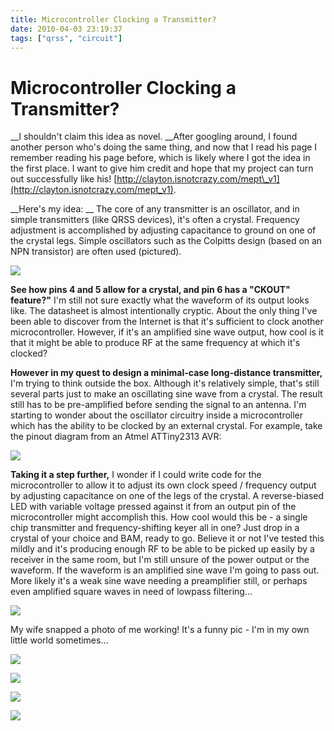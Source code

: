 ```yaml
---
title: Microcontroller Clocking a Transmitter?
date: 2010-04-03 23:19:37
tags: ["qrss", "circuit"]
---
```


# Microcontroller Clocking a Transmitter?

__I shouldn't claim this idea as novel. __After googling around, I found another person who's doing the same thing, and now that I read his page I remember reading his page before, which is likely where I got the idea in the first place. I want to give him credit and hope that my project can turn out successfully like his! [http://clayton.isnotcrazy.com/mept\_v1](http://clayton.isnotcrazy.com/mept_v1).

__Here's my idea: __ The core of any transmitter is an oscillator, and in simple transmitters (like QRSS devices), it's often a crystal. Frequency adjustment is accomplished by adjusting capacitance to ground on one of the crystal legs. Simple oscillators such as the Colpitts design (based on an NPN transistor) are often used (pictured).

<div class="text-center">

[![](https://swharden.com/static/2010/04/03/NPN_Colpitts_oscillator_collector_coil_thumb.jpg)](https://swharden.com/static/2010/04/03/NPN_Colpitts_oscillator_collector_coil.png)

</div>

__See how pins 4 and 5 allow for a crystal, and pin 6 has a "CKOUT" feature?"__ I'm still not sure exactly what the waveform of its output looks like. The datasheet is almost intentionally cryptic. About the only thing I've been able to discover from the Internet is that it's sufficient to clock another microcontroller. However, if it's an amplified sine wave output, how cool is it that it might be able to produce RF at the same frequency at which it's clocked?

__However in my quest to design a minimal-case long-distance transmitter,__ I'm trying to think outside the box. Although it's relatively simple, that's still several parts just to make an oscillating sine wave from a crystal. The result still has to be pre-amplified before sending the signal to an antenna. I'm starting to wonder about the oscillator circuitry inside a microcontroller which has the ability to be clocked by an external crystal. For example, take the pinout diagram from an Atmel ATTiny2313 AVR:

<div class="text-center">

![](https://swharden.com/static/2010/04/03/attiny-2313.gif)

</div>

__Taking it a step further,__ I wonder if I could write code for the microcontroller to allow it to adjust its own clock speed / frequency output by adjusting capacitance on one of the legs of the crystal. A reverse-biased LED with variable voltage pressed against it from an output pin of the microcontroller might accomplish this. How cool would this be - a single chip transmitter and frequency-shifting keyer all in one? Just drop in a crystal of your choice and BAM, ready to go. Believe it or not I've tested this mildly and it's producing enough RF to be able to be picked up easily by a receiver in the same room, but I'm still unsure of the power output or the waveform. If the waveform is an amplified sine wave I'm going to pass out. More likely it's a weak sine wave needing a preamplifier still, or perhaps even amplified square waves in need of lowpass filtering...

<div class="text-center img-border">

[![](https://swharden.com/static/2010/04/03/IMG_3206_thumb.jpg)](https://swharden.com/static/2010/04/03/IMG_3206.png)

</div>

My wife snapped a photo of me working! It's a funny pic - I'm in my own little world sometimes…

<div class="text-center img-border">

[![](https://swharden.com/static/2010/04/03/IMG_3241_thumb.jpg)](https://swharden.com/static/2010/04/03/IMG_3241.jpg)

[![](https://swharden.com/static/2010/04/03/IMG_3245_thumb.jpg)](https://swharden.com/static/2010/04/03/IMG_3245.jpg)

[![](https://swharden.com/static/2010/04/03/IMG_3250_thumb.jpg)](https://swharden.com/static/2010/04/03/IMG_3250.jpg)

[![](https://swharden.com/static/2010/04/03/IMG_3257_thumb.jpg)](https://swharden.com/static/2010/04/03/IMG_3257.jpg)

</div>